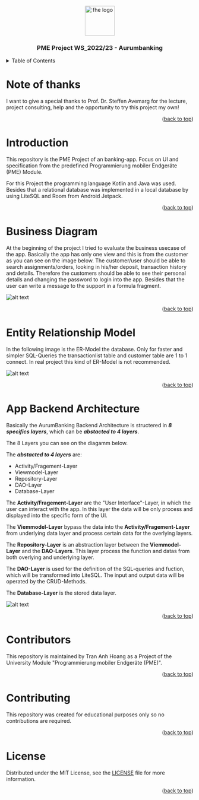 <div id="top"></div>

<br />
<div align="center">
  <a href="https://github.com/fh-erfurt/ws2021_team_1_service_7_persons">
    <img src="https://raw.githubusercontent.com/fh-erfurt/ws2021_team_1_service_7_persons/java2/.github/assets/logo.png" width="80" alt="fhe logo" />
  </a>
  <br>
  <h3 align="center">PME Project WS_2022/23 - Aurumbanking</h3>

</div>

<details>
  <summary>Table of Contents</summary>
  <ol>
    <li><a href="#Note Of Thanks"> Note of thanks</a></li>
    <li><a href="#Introduction"> Introduction</a></li>
    <li><a href="#Business Diagram">Business Diagram</a></li>
    <li><a href="#Entity Relationship Model">Entity Relationship Model</a></li>
    <li><a href="#App Backend Architecture">App Backend Architecture</a></li>
    <li><a href="#Contributors">Contributors</a></li>
    <li><a href="#Contributing">Contributing</a></li>
    <li><a href="#License">License</a></li>
  </ol>
</details>


# Note of thanks

I want to give a special thanks to Prof. Dr.  Steffen Avemarg for the lecture, project consulting, help and the opportunity to try this project my own!
<p align="right">(<a href="#top">back to top</a>)</p>

# Introduction

This repository is the PME Project of an banking-app. Focus on UI and specification from the predefined Programmierung mobiler Endgeräte (PME) Module.

For this Project the programming language Kotlin and Java was used. Besides that a relational database was implemented in a local database by using LiteSQL and Room from Android Jetpack. 

<p align="right">(<a href="#top">back to top</a>)</p>

# Business Diagram

At the beginning of the project I tried to evaluate the business usecase of the app. Basically the app has only one view and this is from the customer as you can see on the image below. The customer/user should be able to search assignments/orders, looking in his/her deposit, transaction history and details. Therefore the customers should be able to see their personal details and changing the password to login into the app. Besides that the user can write a message to the support in a formula fragment.

![alt text](docs/diagrams/Business_Usecase_Diagram.png)


<p align="right">(<a href="#top">back to top</a>)</p>

# Entity Relationship Model

In the following image is the ER-Model the database. Only for faster and simpler SQL-Queries the transactionlist table and customer table are 1 to 1 connect. In real project this kind of ER-Model is not recommended.

![alt text](docs/diagrams/ER_Modell_Aurumbank_Final.jpg)

<p align="right">(<a href="#top">back to top</a>)</p>

# App Backend Architecture 

Basically the AurumBanking Backend Architecture is structered in _**8 specifics layers**_, which can be _**abstacted to 4 layers**_.

The 8 Layers you can see on the diagamm below. 

The _**abstacted to 4 layers**_ are:

* Activity/Fragement-Layer
* Viewmodel-Layer
* Repository-Layer
* DAO-Layer
* Database-Layer

The **Activity/Fragement-Layer** are the "User Interface"-Layer, in which the user can interact with the app. In this layer the data will be only process and displayed into the specific form of the UI.

The **Viemmodel-Layer** bypass the data into the **Activity/Fragement-Layer** from underlying data layer and process certain data for the overlying layers. 

The **Repository-Layer** is an abstraction layer between the **Viemmodel-Layer** and the **DAO-Layers**. This layer process the function and datas from both overlying and underlying layer.


The **DAO-Layer** is used for the definition of the SQL-queries and fuction, which will be transformed into LiteSQL. The input and output data will be operated by the CRUD-Methods. 

The **Database-Layer** is the stored data layer.

![alt text](docs/diagrams/App_Backend_Architecture_Final.png)

<p align="right">(<a href="#top">back to top</a>)</p>

# Contributors

This repository is maintained by Tran Anh Hoang as a Project of the University Module "Programmierung mobiler Endgeräte (PME)".

<p align="right">(<a href="#top">back to top</a>)</p>


# Contributing

This repository was created for educational purposes only so no contributions are required.

<p align="right">(<a href="#top">back to top</a>)</p>

# License

Distributed under the MIT License, see the [LICENSE](./LICENSE) file for more information.

<p align="right">(<a href="#top">back to top</a>)</p>